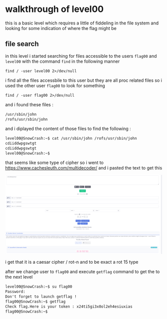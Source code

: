 # walkthrough of level00

this is a basic level which requires a little of fiddeling in the file system and looking for some indication of where the flag might be

## file search

in this level i started searching for files accessible to the users `flag00` and `level00` with the command `find` in the following manner

```
find / -user level00 2>/dev/null
```

i find all the files accessbile to this user but they are all proc related files so i used the other user `flag00` to look for something

```
find / -user flag00 2>/dev/null
```

and i found these files :

```
/usr/sbin/john
/rofs/usr/sbin/john
```

and i diplayed the content of those files to find the following :

```
level00@SnowCrash:~$ cat /usr/sbin/john /rofs/usr/sbin/john
cdiiddwpgswtgt
cdiiddwpgswtgt
level00@SnowCrash:~$ 
```

that seems like some type of cipher so i went to https://www.cachesleuth.com/multidecoder/ and i pasted the text to get this 

![alt text](image.png)

i get that it is a caesar cipher / rot-n and to be exact a rot 15 type

after we change user to `flag00` and execute `getflag` command to get the to the next level

```
level00@SnowCrash:~$ su flag00
Password: 
Don't forget to launch getflag !
flag00@SnowCrash:~$ getflag
Check flag.Here is your token : x24ti5gi3x0ol2eh4esiuxias
flag00@SnowCrash:~$ 
```